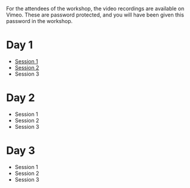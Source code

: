 For the attendees of the workshop, the video recordings are available on Vimeo.
These are password protected, and you will have been given this password in the workshop.

# Day 1

* [Session 1](https://vimeo.com/761421238)
* [Session 2](https://vimeo.com/761485608)
* Session 3

# Day 2

* Session 1
* Session 2
* Session 3

# Day 3

* Session 1
* Session 2
* Session 3

